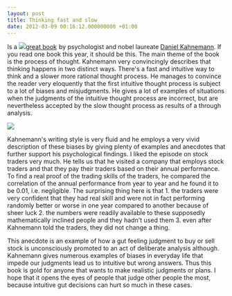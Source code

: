 ```yaml
---
layout: post
title: Thinking fast and slow
date: 2012-03-09 00:16:12.000000000 +01:00
---
```

Is a <a href="http://www.amazon.de/gp/product/1846146062/ref=as_li_tf_il?ie=UTF8&tag=timben08-21&linkCode=as2&camp=1638&creative=6742&creativeASIN=1846146062"><img border="0" src="http://ws.assoc-amazon.de/widgets/q?_encoding=UTF8&Format=_SL160_&ASIN=1846146062&MarketPlace=DE&ID=AsinImage&WS=1&tag=timben08-21&ServiceVersion=20070822" >great book</a><img src="http://www.assoc-amazon.de/e/ir?t=timben08-21&l=as2&o=3&a=1846146062" width="1" height="1" border="0" alt="" style="border:none !important; margin:0px !important;" /> by psychologist and nobel laureate <a href="http://en.wikipedia.org/wiki/Daniel_Kahneman">Daniel Kahnemann</a>. If you read one book this year, it should be this. The main theme of the book is the process of thought. Kahnemann very convincingly describes that thinking happens in two distinct ways. There's a fast and intuitive way to think and a slower more rational thought process. He manages to convince the reader very eloquently that the first intuitive thought process is subject to a lot of biases and misjudgments. He gives a lot of examples of situations when the judgments of the intuitive thought process are incorrect, but are nevertheless accepted by the slow thought process as results of a through analysis. 

<a href="http://www.amazon.de/gp/product/1846146062/ref=as_li_tf_il?ie=UTF8&tag=timben08-21&linkCode=as2&camp=1638&creative=6742&creativeASIN=1846146062"><img border="0" src="http://ws.assoc-amazon.de/widgets/q?_encoding=UTF8&Format=_SL160_&ASIN=1846146062&MarketPlace=DE&ID=AsinImage&WS=1&tag=timben08-21&ServiceVersion=20070822" ></a><img src="http://www.assoc-amazon.de/e/ir?t=timben08-21&l=as2&o=3&a=1846146062" width="1" height="1" border="0" alt="" style="border:none !important; margin:0px !important;" />

Kahnemann's writing style is very fluid and he employs a very vivid description of these biases by giving plenty of examples and anecdotes that further support his psychological findings. I liked the episode on stock traders very much. He tells us that he visited a company that employs stock traders and that they pay their traders based on their annual performance. To find a real proof of the trading skills of the traders, he compared the correlation of the annual performance from year to year and he found it to be 0.01, i.e. negligible. The surprising thing here is that 1. the traders were very confident that they had real skill and were not in fact performing randomly better or worse in one year compared to another because of sheer luck 2. the numbers were readily available to these supposedly mathematically inclined people and they hadn't used them 3. even after Kahnemann told the traders, they did not change a thing. 

This anecdote is an example of how a gut feeling judgment to buy or sell stock is unconsciously promoted to an act of deliberate analysis although. Kahnemann gives numerous examples of biases in everyday life that impede our judgments lead us to intuitive but wrong answers. Thus this book is gold for anyone that wants to make realistic judgments or plans. I hope that it opens the eyes of people that judge other people the most, because intuitive gut decisions can hurt so much in these cases.
